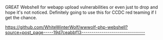 GREAT Webshell for webapp upload vulnerabilities or even just to drop and hope it's not noticed. Definitely going to use this for CCDC red teaming if I get the chance. 

https://github.com/WhiteWinterWolf/wwwolf-php-webshell?source=post_page-----19d7ceabbf13--------------------------------